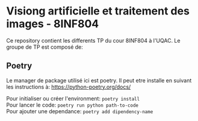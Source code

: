 # Visiong artificielle et traitement des images - 8INF804

Ce repository contient les differents TP du cour 8INF804 à l'UQAC. Le groupe de TP est composé de:


## Poetry

Le manager de package utilisé ici est poetry. Il peut etre installe en suivant les instructions à: https://python-poetry.org/docs/

Pour initialiser ou créer l'environment: `poetry install` <br>
Pour lancer le code: `poetry run python path-to-code`  <br>
Pour ajouter une dependance: `poetry add dipendency-name`